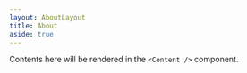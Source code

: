 ```yaml
---
layout: AboutLayout
title: About
aside: true
---
```


Contents here will be rendered in the `<Content />` component.